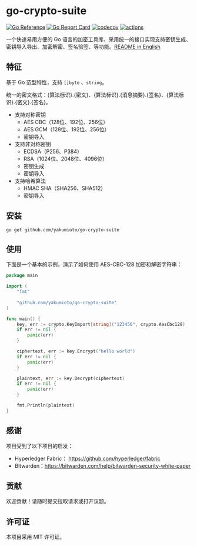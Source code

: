 # go-crypto-suite

[![Go Reference](https://pkg.go.dev/badge/github.com/yakumioto/go-crypto-suite.svg)](https://pkg.go.dev/github.com/yakumioto/go-crypto-suite)
[![Go Report Card](https://goreportcard.com/badge/github.com/yakumioto/go-crypto-suite)](https://goreportcard.com/report/github.com/yakumioto/go-crypto-suite)
[![codecov](https://codecov.io/gh/yakumioto/go-crypto-suite/graph/badge.svg?token=HqETyi1zYV)](https://codecov.io/gh/yakumioto/go-crypto-suite)
[![actions](https://github.com/yakumioto/go-crypto-suite/actions/workflows/ci.yaml/badge.svg)](https://github.com/yakumioto/go-crypto-suite/actions)

一个快速易用方便的 Go 语言的加密工具库、采用统一的接口实现支持密钥生成、密钥导入导出、加密解密、签名验签、等功能。[README in English](README_en.md)

## 特征

基于 Go 范型特性，支持 `[]byte` 、`string`。

统一的密文格式：{算法标识}.{密文}、{算法标识}.{消息摘要}.{签名}、{算法标识}.{密文}.{签名}。

- 支持对称密钥
  - AES CBC（128位、192位、256位）
  - AES GCM（128位、192位、256位）
  - 密钥导入
- 支持非对称密钥
  - ECDSA（P256、P384）
  - RSA（1024位、2048位、4096位）
  - 密钥生成
  - 密钥导入
- 支持哈希算法
  - HMAC SHA（SHA256、SHA512）
  - 密钥导入

## 安装

```
go get github.com/yakumioto/go-crypto-suite
```

## 使用

下面是一个基本的示例，演示了如何使用 AES-CBC-128 加密和解密字符串：

```go
package main

import (
    "fmt"
	
    "github.com/yakumioto/go-crypto-suite"
)

func main() {
    key, err := crypto.KeyImport[string]("123456", crypto.AesCbc128)
    if err != nil {
        panic(err)
    }

    ciphertext, err := key.Encrypt("hello world") 
    if err != nil {
        panic(err)
    }

    plaintext, err := key.Decrypt(ciphertext)
    if err != nil {
        panic(err)
    }

    fmt.Println(plaintext)
}
```

## 感谢

项目受到了以下项目的启发：

- Hyperledger Fabric： https://github.com/hyperledger/fabric
- Bitwarden：https://bitwarden.com/help/bitwarden-security-white-paper

## 贡献

欢迎贡献！请随时提交拉取请求或打开议题。

## 许可证

本项目采用 MIT 许可证。